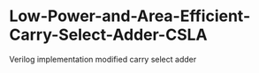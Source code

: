 # Low-Power-and-Area-Efficient-Carry-Select-Adder-CSLA
Verilog implementation modified carry select adder


